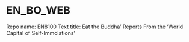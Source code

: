# EN_BO_WEB
Repo name: EN8100
Text title: Eat the Buddha’ Reports From the ‘World Capital of Self-Immolations’
